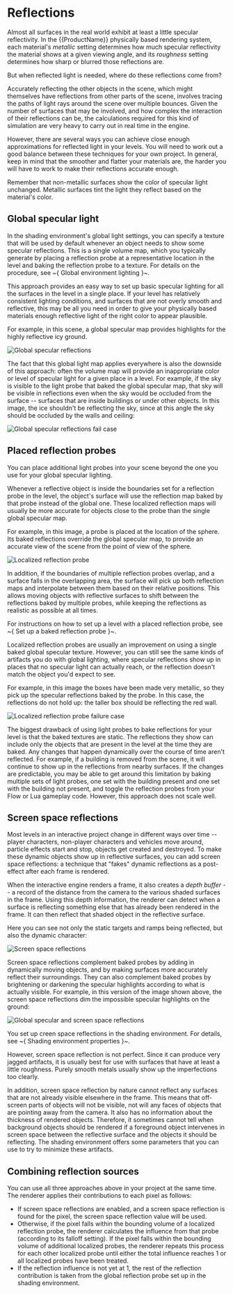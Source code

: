 # Reflections

Almost all surfaces in the real world exhibit at least a little specular reflectivity. In the {{ProductName}} physically based rendering system, each material's *metallic* setting determines how much specular reflectivity the material shows at a given viewing angle, and its *roughness* setting determines how sharp or blurred those reflections are.

But when reflected light is needed, where do these reflections come from?

Accurately reflecting the other objects in the scene, which might themselves have reflections from other parts of the scene, involves tracing the paths of light rays around the scene over multiple bounces. Given the number of surfaces that may be involved, and how complex the interaction of their reflections can be, the calculations required for this kind of simulation are very heavy to carry out in real time in the engine.

However, there are several ways you can achieve close enough approximations for reflected light in your levels. You will need to work out a good balance between these techniques for your own project. In general, keep in mind that the smoother and flatter your materials are, the harder you will have to work to make their reflections accurate enough.

Remember that non-metallic surfaces show the color of specular light unchanged. Metallic surfaces tint the light they reflect based on the material's color.

## Global specular light

In the shading environment's global light settings, you can specify a texture that will be used by default whenever an object needs to show some specular reflections. This is a single volume map, which you typically generate by placing a reflection probe at a representative location in the level and baking the reflection probe to a texture. For details on the procedure, see ~{ Global environment lighting }~.

This approach provides an easy way to set up basic specular lighting for all the surfaces in the level in a single place. If your level has relatively consistent lighting conditions, and surfaces that are not overly smooth and reflective, this may be all you need in order to give your physically based materials enough reflective light of the right color to appear plausible.

For example, in this scene, a global specular map provides highlights for the highly reflective icy ground.

![Global specular reflections](../../images/reflections_global.jpg)

The fact that this global light map applies everywhere is also the downside of this approach: often the volume map will provide an inappropriate color or level of specular light for a given place in a level. For example, if the sky is visible to the light probe that baked the global specular map, that sky will be visible in reflections even when the sky would be occluded from the surface -- surfaces that are inside buildings or under other objects. In this image, the ice shouldn't be reflecting the sky, since at this angle the sky should be occluded by the walls and ceiling:

![Global specular reflections fail case](../../images/reflections_global_2.jpg)

## Placed reflection probes

You can place additional light probes into your scene beyond the one you use for your global specular lighting.

Whenever a reflective object is inside the boundaries set for a reflection probe in the level, the object's surface will use the reflection map baked by that probe instead of the global one. These localized reflection maps will usually be more accurate for objects close to the probe than the single global specular map.

For example, in this image, a probe is placed at the location of the sphere. Its baked reflections override the global specular map, to provide an accurate view of the scene from the point of view of the sphere.

![Localized reflection probe](../../images/reflections_local_probe.jpg)

In addition, if the boundaries of multiple reflection probes overlap, and a surface falls in the overlapping area, the surface will pick up both reflection maps and interpolate between them based on their relative positions. This allows moving objects with reflective surfaces to shift between the reflections baked by multiple probes, while keeping the reflections as realistic as possible at all times.

For instructions on how to set up a level with a placed reflection probe, see ~{ Set up a baked reflection probe }~.

Localized reflection probes are usually an improvement on using a single baked global specular texture. However, you can still see the same kinds of artifacts you do with global lighting, where specular reflections show up in places that no specular light can actually reach, or the reflection doesn't match the object you'd expect to see.

For example, in this image the boxes have been made very metallic, so they pick up the specular reflections baked by the probe. In this case, the reflections do not hold up: the taller box should be reflecting the red wall.

![Localized reflection probe failure case](../../images/reflections_local_probe_2.jpg)

The biggest drawback of using light probes to bake reflections for your level is that the baked textures are static. The reflections they show can include only the objects that are present in the level at the time they are baked. Any changes that happen dynamically over the course of time aren't reflected. For example, if a building is removed from the scene, it will continue to show up in the reflections from nearby surfaces. If the changes are predictable, you may be able to get around this limitation by baking multiple sets of light probes, one set with the building present and one set with the building not present, and toggle the reflection probes from your Flow or Lua gameplay code. However, this approach does not scale well.

## Screen space reflections

Most levels in an interactive project change in different ways over time -- player characters, non-player characters and vehicles move around, particle effects start and stop, objects get created and destroyed. To make these dynamic objects show up in reflective surfaces, you can add screen space reflections: a technique that "fakes" dynamic reflections as a post-effect after each frame is rendered.

When the interactive engine renders a frame, it also creates a *depth buffer* -- a record of the distance from the camera to the various shaded surfaces in the frame. Using this depth information, the renderer can detect when a surface is reflecting something else that has already been rendered in the frame. It can then reflect that shaded object in the reflective surface.

Here you can see not only the static targets and ramps being reflected, but also the dynamic character:

![Screen space reflections](../../images/reflections_ssr.jpg)

Screen space reflections complement baked probes by adding in dynamically moving objects, and by making surfaces more accurately reflect their surroundings. They can also complement baked probes by brightening or darkening the specular highlights according to what is actually visible. For example, in this version of the image shown above, the screen space reflections dim the impossible specular highlights on the ground:

![Global specular and screen space reflections](../../images/reflections_global_ssr.jpg)

You set up creen space reflections in the shading environment. For details, see ~{ Shading environment properties }~.

However, screen space reflection is not perfect. Since it can produce very jagged artifacts, it is usually best for use with surfaces that have at least a little roughness. Purely smooth metals usually show up the imperfections too clearly.

In addition, screen space reflection by nature cannot reflect any surfaces that are not already visible elsewhere in the frame. This means that off-screen parts of objects will not be visible, not will any faces of objects that are pointing away from the camera. It also has no information about the thickness of rendered objects. Therefore, it sometimes cannot tell when background objects should be rendered if a foreground object intervenes in screen space between the reflective surface and the objects it should be reflecting. The shading environment offers some parameters that you can use to try to minimize these artifacts.

## Combining reflection sources

You can use all three approaches above in your project at the same time. The renderer applies their contributions to each pixel as follows:

-	If screen space reflections are enabled, and a screen space reflection is found for the pixel, the screen space reflection value will be used.
-	Otherwise, if the pixel falls within the bounding volume of a localized reflection probe, the renderer calculates the influence from that probe (according to its falloff setting). If the pixel falls within the bounding volume of additional localized probes, the renderer repeats this process for each other localized probe until either the total influence reaches 1 or all localized probes have been treated.
-	If the reflection influence is not yet at 1, the rest of the reflection contribution is taken from the global reflection probe set up in the shading environment.
